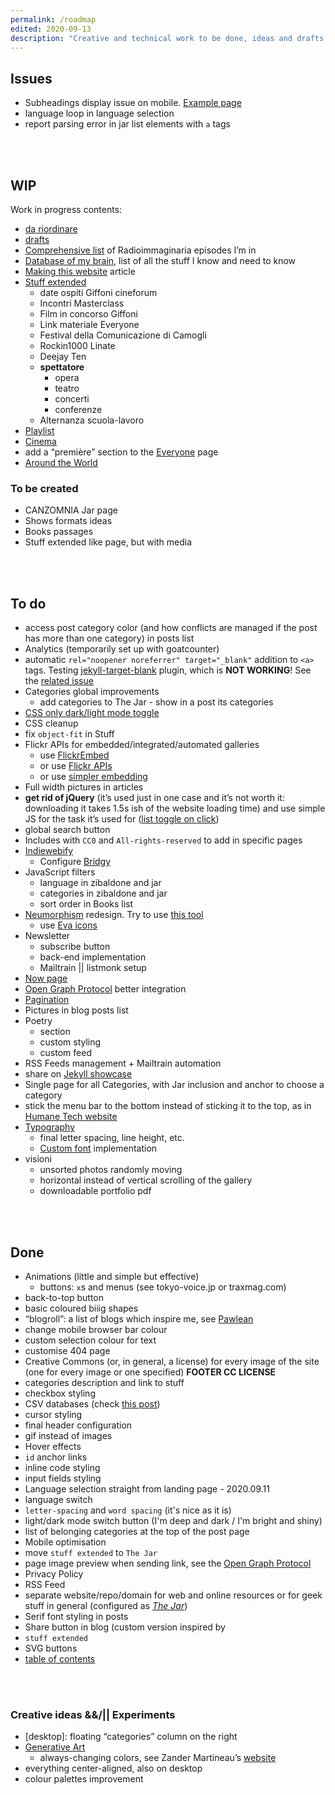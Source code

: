 ```yaml
---
permalink: /roadmap
edited: 2020-09-13
description: "Creative and technical work to be done, ideas and drafts progress tracking on this website"
---
```

## Issues

- Subheadings display issue on mobile. [Example page](https://tommi.space/server-setup#nextcloud-configuration)
- language loop in language selection
- report parsing error in jar list elements with `a` tags

<br>
<br>

## WIP

Work in progress contents:

- [da riordinare](/riordinare/)
- [drafts](./_drafts)
- [Comprehensive list](./pages/radioimmaginaria-database.md) of Radioimmaginaria episodes I’m in
- [Database of my brain](./_jar/2020-06-04-brain-database.md), list of all the stuff I know and need to know
- [Making this website](./_posts/2020-04-18-Making-this-website.md) article
- [Stuff extended](./pages/stuff-extended-it)
	- date ospiti Giffoni cineforum
	- Incontri Masterclass
	- Film in concorso Giffoni
	- Link materiale Everyone
	- Festival della Comunicazione di Camogli
	- Rockin1000 Linate
	- Deejay Ten
	- **spettatore**
		- opera
		- teatro
		- concerti
		- conferenze
	- Alternanza scuola-lavoro
- [Playlist](./_jar/2020-07-17-Playlist.md)
- [Cinema](./_jar/2020-07-10-Cinema.md)
- add a “première” section to the [Everyone](./everyone) page
- [Around the World](./_jar/2020-07-20-Around-the-world.md)

### To be created

- CANZOMNIA Jar page
- Shows formats ideas
- Books passages
- Stuff extended like page, but with media

<br>
<br>

## To do

- access post category color (and how conflicts are managed if the post has more than one category) in posts list
- Analytics (temporarily set up with goatcounter)
- automatic `rel="noopener noreferrer" target="_blank"` addition to `<a>` tags. Testing [jekyll-target-blank](https://github.com/keithmifsud/jekyll-target-blank) plugin, which is **NOT WORKING**! See the [related issue](https://github.com/keithmifsud/jekyll-target-blank/issues/51)
- Categories global improvements
    - add categories to The Jar
    - show in a post its categories
- [CSS only dark/light mode toggle](https://youtu.be/b4FBTr5pSgw)
- CSS cleanup
- fix `object-fit` in Stuff
- Flickr APIs for embedded/integrated/automated galleries
    - use [FlickrEmbed](https://flickrembed.com/)
    - or use [Flickr APIs](https://www.flickr.com/services/api/)
    - or use [simpler embedding](https://help.flickr.com/en_us/share-or-embed-flickr-photos-or-albums-rJBx6mjyX)
- Full width pictures in articles
- **get rid of jQuery** (it’s used just in one case and it’s not worth it: downloading it takes 1.5s ish of the website loading time) and use simple JS for the task it’s used for ([list toggle on click](https://www.w3schools.com/howto/howto_js_dropdown.asp))
- global search button
- Includes with `CC0` and `All-rights-reserved` to add in specific pages
- [Indiewebify](https://indiewebify.me/)
    - Configure [Bridgy](https://brid.gy/)
- JavaScript filters
    - language in zibaldone and jar
    - categories in zibaldone and jar
    - sort order in Books list
- [Neumorphism](https://uxdesign.cc/neumorphism-in-user-interfaces-b47cef3bf3a6) redesign. Try to use [this tool](https://neumorphism.io/)
    - use [Eva icons](https://jekyllrb.com/docs/pagination/)
- Newsletter
    - subscribe button
    - back-end implementation
    - Mailtrain || listmonk setup
- [Now page](https://sivers.org/now)
- [Open Graph Protocol](https://ogp.me/) better integration
- [Pagination](https://jekyllrb.com/docs/pagination/)
- Pictures in blog posts list
- Poetry
    - section
    - custom styling
    - custom feed
- RSS Feeds management + Mailtrain automation
- share on [Jekyll showcase](https://github.com/planetjekyll/showcase)
- Single page for all Categories, with Jar inclusion and anchor to choose a category
- stick the menu bar to the bottom instead of sticking it to the top, as in [Humane Tech website](https://humanetech.com)
- [Typography](https://xplosionmind.tk/typography)
    - final letter spacing, line height, etc.
    - [Custom font](https://tommi.space/Typography#Custom-font) implementation
- visioni
    - unsorted photos randomly moving
    - horizontal instead of vertical scrolling of the gallery
    - downloadable portfolio pdf

<br>
<br>

## Done

- Animations (little and simple but effective)
    - buttons: `x`s and menus (see tokyo-voice.jp or traxmag.com)
- back-to-top button
- basic coloured biiig shapes
- “blogroll”: a list of blogs which inspire me, see [Pawlean](https://pawlean.com/blogroll)
- change mobile browser bar colour
- custom selection colour for text
- customise 404 page
- Creative Commons (or, in general, a license) for every image of the site (one for every image or one specified) **FOOTER CC LICENSE**
- categories description and link to stuff
- checkbox styling
- CSV databases (check [this post](https://jekyllrb.com/tutorials/csv-to-table/))
- cursor styling
- final header configuration
- gif instead of images 
- Hover effects
- `id` anchor links
- inline code styling
- input fields styling
- Language selection straight from landing page - 2020.09.11
- language switch
- `letter-spacing` and `word spacing` (it's nice as it is)
- light/dark mode switch button (I'm deep and dark / I'm bright and shiny)
- list of belonging categories at the top of the post page
- Mobile optimisation
- move `stuff extended` to `The Jar`
- page image preview when sending link, see the [Open Graph Protocol](https://ogp.me/)
- Privacy Policy
- RSS Feed
- separate website/repo/domain for web and online resources or for geek stuff in general (configured as _[The Jar](https://xplosionmind.tk/jar)_)
- Serif font styling in posts
- Share button in blog (custom version inspired by 
- `stuff extended`
- SVG buttons
- [table of contents](https://github.com/allejo/jekyll-toc)

<br>
<br>

### Creative ideas &&/|| Experiments

- [desktop]: floating “categories” column on the right
- [Generative Art](http://tholman.com/post/generative-art-speedrun/)
    - always-changing colors, see Zander Martineau’s [website](https://zander.wtf/)
- everything center-aligned, also on desktop
- colour palettes improvement
